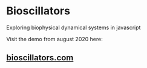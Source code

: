 # Bioscillators
Exploring biophysical dynamical systems in javascript

Visit the demo from august 2020 here:
## [bioscillators.com](https://bioscillators.com)
